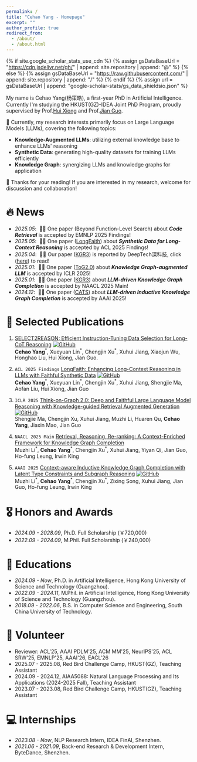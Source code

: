 ```yaml
---
permalink: /
title: "Cehao Yang - Homepage"
excerpt: ""
author_profile: true
redirect_from: 
  - /about/
  - /about.html
---
```


{% if site.google_scholar_stats_use_cdn %}
{% assign gsDataBaseUrl = "https://cdn.jsdelivr.net/gh/" | append: site.repository | append: "@" %}
{% else %}
{% assign gsDataBaseUrl = "https://raw.githubusercontent.com/" | append: site.repository | append: "/" %}
{% endif %}
{% assign url = gsDataBaseUrl | append: "google-scholar-stats/gs_data_shieldsio.json" %}

<span class='anchor' id='about-me'></span>

My name is Cehao Yang(杨策皓), a first-year PhD in Artificial Intelligence. Currently I'm studying the HKUST(GZ)-IDEA Joint PhD Program, proudly supervised by Prof.[Hui Xiong](https://scholar.google.com/citations?hl=en&user=cVDF1tkAAAAJ) and Prof.[Jian Guo](https://www.idea.edu.cn/person/guojian/).

🤔 Currently, my research interests primarily focus on Large Language Models (LLMs), covering the following topics:
- **Knowledge-Augmented LLMs**: utilizing external knowledge base to enhance LLMs' reasoning
- **Synthetic Data**: generating high-quality datasets for training LLMs efficiently
- **Knowledge Graph**: synergizing LLMs and knowledge graphs for application

🙌 Thanks for your reading! If you are interested in my research, welcome for discussion and collaboration!

# 🔥 News
- *2025.05*: &nbsp;🎉🎉 One paper (Beyond Function-Level Search) about ***Code Retrieval*** is accepted by EMNLP 2025 Findings! 
- *2025.05*: &nbsp;🎉🎉 One paper ([LongFaith](https://arxiv.org/abs/2502.12583)) about ***Synthetic Data for Long-Context Reasoning*** is accepted by ACL 2025 Findings!
- *2025.04*: &nbsp;🎉🎉 Our paper ([KGR3](https://arxiv.org/pdf/2411.08165)) is reported by DeepTech深科技, click ([here](https://mp.weixin.qq.com/s/mM1Z9O_bITxDHgJf8eD5Rg?poc_token=HKuTRmijNwEce9xoQjr3K2CogT5N8bWm61R9PkGX)) to read!
- *2025.01*: &nbsp;🎉🎉 One paper ([ToG2.0](https://arxiv.org/abs/2407.10805)) about ***Knowledge Graph-augmented LLM*** is accepted by ICLR 2025!
- *2025.01*: &nbsp;🎉🎉 One paper ([KGR3](https://arxiv.org/pdf/2411.08165)) about ***LLM-driven Knowledge Graph Completion*** is accepted by NAACL 2025 Main!
- *2024.12*: &nbsp;🎉🎉 One paper ([CATS](https://arxiv.org/abs/2410.16803)) about ***LLM-driven Inductive Knowledge Graph Completion*** is accepted by AAAI 2025!

# 📝 Selected Publications 
1. [SELECT2REASON: Efficient Instruction-Tuning Data Selection for Long-CoT Reasoning](https://arxiv.org/abs/2505.17266)   [![GitHub](https://img.shields.io/badge/GitHub-Select2Reason-blue?logo=github)](https://github.com/IDEA-FinAI/Select2Reason)  
   **Cehao Yang**<sup>&#42;</sup>, Xueyuan Lin<sup>&#42;</sup>, Chengjin Xu<sup>&#42;</sup>, Xuhui Jiang, Xiaojun Wu, Honghao Liu, Hui Xiong, Jian Guo.

3. ``ACL 2025 Findings`` [LongFaith: Enhancing Long-Context Reasoning in LLMs with Faithful Synthetic Data](https://arxiv.org/abs/2502.12583)  [![GitHub](https://img.shields.io/badge/GitHub-LongFaith-blue?logo=github)](https://github.com/IDEA-FinAI/LongFaith)  
   **Cehao Yang**<sup>&#42;</sup>, Xueyuan Lin<sup>&#42;</sup>, Chengjin Xu<sup>&#42;</sup>, Xuhui Jiang, Shengjie Ma, Aofan Liu, Hui Xiong, Jian Guo

4. ``ICLR 2025`` [Think-on-Graph 2.0: Deep and Faithful Large Language Model Reasoning with Knowledge-guided Retrieval Augmented Generation](https://arxiv.org/abs/2407.10805)  [![GitHub](https://img.shields.io/badge/GitHub-ToG2.0-blue?logo=github)](https://github.com/IDEA-FinAI/ToG-2)  
   Shengjie Ma, Chengjin Xu, Xuhui Jiang, Muzhi Li, Huaren Qu, **Cehao Yang**, Jiaxin Mao, Jian Guo

5. ``NAACL 2025 Main`` [Retrieval, Reasoning, Re-ranking: A Context-Enriched Framework for Knowledge Graph Completion](https://arxiv.org/abs/2411.08165)  
   Muzhi Li<sup>&#42;</sup>, **Cehao Yang**<sup>&#42;</sup>, Chengjin Xu<sup>&#42;</sup>, Xuhui Jiang, Yiyan Qi, Jian Guo, Ho-fung Leung, Irwin King

6. ``AAAI 2025`` [Context-aware Inductive Knowledge Graph Completion with Latent Type Constraints and Subgraph Reasoning](https://arxiv.org/abs/2410.16803)  [![GitHub](https://img.shields.io/badge/GitHub-CATS-blue?logo=github)](https://github.com/IDEA-FinAI/CATS)  
   Muzhi Li<sup>&#42;</sup>, **Cehao Yang**<sup>&#42;</sup>, Chengjin Xu<sup>&#42;</sup>, Zixing Song, Xuhui Jiang, Jian Guo, Ho-fung Leung, Irwin King

# 🎖 Honors and Awards
- *2024.09 - 2028.09*, Ph.D. Full Scholarship (￥720,000)
- *2022.09 - 2024.09*, M.Phil. Full Scholarship (￥240,000)

# 📖 Educations
- *2024.09 - Now*, Ph.D. in Artificial Intelligence, Hong Kong University of Science and Technology (Guangzhou). 
- *2022.09 - 2024.11*, M.Phil. in Artificial Intelligence, Hong Kong University of Science and Technology (Guangzhou). 
- *2018.09 - 2022.06*, B.S. in Computer Science and Engineering, South China University of Technology. 

# 💁 Volunteer
- Reviewer: ACL'25, AAAI PDLM'25, ACM MM'25, NeurIPS'25, ACL SRW'25, EMNLP'25, AAAI'26, EACL'26
- 2025.07 - 2025.08, Red Bird Challenge Camp, HKUST(GZ), Teaching Assistant
- 2024.09 - 2024.12, AIAA5088: Natural Language Processing and Its Applications (2024-2025 Fall), Teaching Assistant
- 2023.07 - 2023.08, Red Bird Challenge Camp, HKUST(GZ), Teaching Assistant

# 💻 Internships
- *2023.08 - Now*, NLP Research Intern, IDEA FinAI, Shenzhen.
- *2021.06 - 2021.09*, Back-end Research & Development Intern, ByteDance, Shenzhen.
